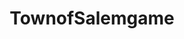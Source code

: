 ---
title: TownofSalemgame
crosslinks:
- u_imguralbumbot
- livven
- anti_gif_bot
- darkestdungeon
- tmsbmeta
- youtubot
- Townofcirclejerk
- john_yukis_bots
- totallynotrobots
- AskReddit
- bonehurtingjuice
- theydidthemath
- alotabot
- AVoid5
- autourbanbot
- Pay_Respects
- REEEEEEEEEE
- ShadowBan
- Simulated
- keming
---